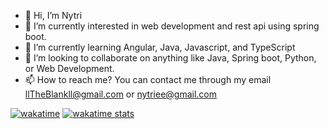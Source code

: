 - 👋 Hi, I’m Nytri
- 👀 I’m currently interested in web development and rest api using spring boot.
- 🌱 I’m currently learning Angular, Java, Javascript, and TypeScript
- 💞️ I’m looking to collaborate on anything like Java, Spring boot, Python, or Web Development.
- 📫 How to reach me? You can contact me through my email llTheBlankll@gmail.com or nytriee@gmail.com

[![wakatime](https://wakatime.com/badge/user/440d9c4b-6f03-44a6-8e43-16169a251e1f.svg)](https://wakatime.com/@440d9c4b-6f03-44a6-8e43-16169a251e1f)
[![wakatime stats](https://github-readme-stats.vercel.app/api/wakatime?username=Nytri)](https://wakatime.com/@Nytri)
<!---
llTheBlankll/llTheBlankll is a ✨ special ✨ repository because its `README.md` (this file) appears on your GitHub profile.
You can click the Preview link to take a look at your changes.
--->
